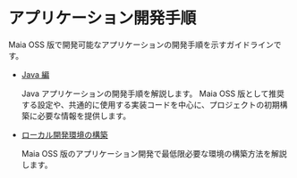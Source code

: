 # アプリケーション開発手順

Maia OSS 版で開発可能なアプリケーションの開発手順を示すガイドラインです。

- [Java 編](java/index.md)

    Java アプリケーションの開発手順を解説します。
    Maia OSS 版として推奨する設定や、共通的に使用する実装コードを中心に、プロジェクトの初期構築に必要な情報を提供します。

- [ローカル開発環境の構築](local-environment/index.md)

    Maia OSS 版のアプリケーション開発で最低限必要な環境の構築方法を解説します。
